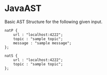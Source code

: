 # JavaAST

Basic AST Structure for the following given input.
```
natP {
    url : "localhost:4222";
    topic : "sample topic";
    message : "sample message";
};

natS {
    url : "localhost:4222";
    topic : "sample topic";
};
```
